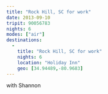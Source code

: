 ```yaml
---
title: "Rock Hill, SC for work"
date: 2013-09-10
tripit: 90056783
nights: 6
modes: ["air"]
destinations:
  -
    title: "Rock Hill, SC for work"
    nights: 6
    location: "Holiday Inn"
    geo: [34.94489,-80.9683]
---
```


with Shannon

